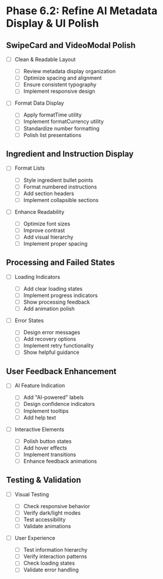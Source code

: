 # Phase 6.2: Refine AI Metadata Display & UI Polish

## SwipeCard and VideoModal Polish

- [ ] Clean & Readable Layout

  - [ ] Review metadata display organization
  - [ ] Optimize spacing and alignment
  - [ ] Ensure consistent typography
  - [ ] Implement responsive design

- [ ] Format Data Display
  - [ ] Apply formatTime utility
  - [ ] Implement formatCurrency utility
  - [ ] Standardize number formatting
  - [ ] Polish list presentations

## Ingredient and Instruction Display

- [ ] Format Lists

  - [ ] Style ingredient bullet points
  - [ ] Format numbered instructions
  - [ ] Add section headers
  - [ ] Implement collapsible sections

- [ ] Enhance Readability
  - [ ] Optimize font sizes
  - [ ] Improve contrast
  - [ ] Add visual hierarchy
  - [ ] Implement proper spacing

## Processing and Failed States

- [ ] Loading Indicators

  - [ ] Add clear loading states
  - [ ] Implement progress indicators
  - [ ] Show processing feedback
  - [ ] Add animation polish

- [ ] Error States
  - [ ] Design error messages
  - [ ] Add recovery options
  - [ ] Implement retry functionality
  - [ ] Show helpful guidance

## User Feedback Enhancement

- [ ] AI Feature Indication

  - [ ] Add "AI-powered" labels
  - [ ] Design confidence indicators
  - [ ] Implement tooltips
  - [ ] Add help text

- [ ] Interactive Elements
  - [ ] Polish button states
  - [ ] Add hover effects
  - [ ] Implement transitions
  - [ ] Enhance feedback animations

## Testing & Validation

- [ ] Visual Testing

  - [ ] Check responsive behavior
  - [ ] Verify dark/light modes
  - [ ] Test accessibility
  - [ ] Validate animations

- [ ] User Experience
  - [ ] Test information hierarchy
  - [ ] Verify interaction patterns
  - [ ] Check loading states
  - [ ] Validate error handling
